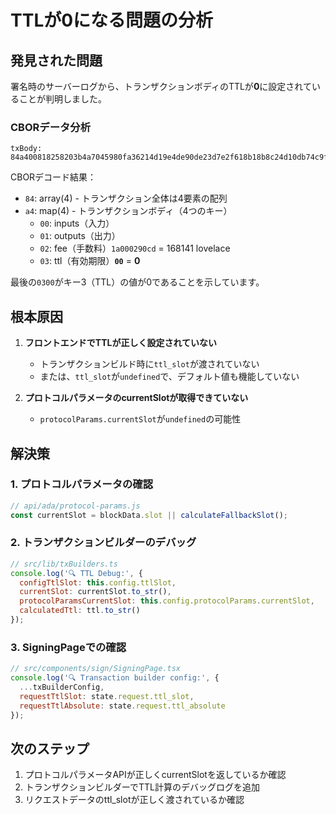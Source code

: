 # TTLが0になる問題の分析

## 発見された問題

署名時のサーバーログから、トランザクションボディのTTLが**0**に設定されていることが判明しました。

### CBORデータ分析

```
txBody: 84a400818258203b4a7045980fa36214d19e4de90de23d7e2f618b18b8c24d10db74c9fb9cf2d201018182583901ca1ead9bc476305b26b80fa8538cebcc97ff11daf32144b555e1cc34505e0a8212b339d9bc4466316c0c49e1361e0ec5a72708440d5951111a022f74be021a000290cd0300a0f5f6
```

CBORデコード結果：
- `84`: array(4) - トランザクション全体は4要素の配列
- `a4`: map(4) - トランザクションボディ（4つのキー）
  - `00`: inputs（入力）
  - `01`: outputs（出力）
  - `02`: fee（手数料）`1a000290cd` = 168141 lovelace
  - `03`: ttl（有効期限）**`00`** = **0**

最後の`0300`がキー3（TTL）の値が0であることを示しています。

## 根本原因

1. **フロントエンドでTTLが正しく設定されていない**
   - トランザクションビルド時に`ttl_slot`が渡されていない
   - または、`ttl_slot`が`undefined`で、デフォルト値も機能していない

2. **プロトコルパラメータのcurrentSlotが取得できていない**
   - `protocolParams.currentSlot`が`undefined`の可能性

## 解決策

### 1. プロトコルパラメータの確認
```javascript
// api/ada/protocol-params.js
const currentSlot = blockData.slot || calculateFallbackSlot();
```

### 2. トランザクションビルダーのデバッグ
```javascript
// src/lib/txBuilders.ts
console.log('🔍 TTL Debug:', {
  configTtlSlot: this.config.ttlSlot,
  currentSlot: currentSlot.to_str(),
  protocolParamsCurrentSlot: this.config.protocolParams.currentSlot,
  calculatedTtl: ttl.to_str()
});
```

### 3. SigningPageでの確認
```javascript
// src/components/sign/SigningPage.tsx
console.log('🔍 Transaction builder config:', {
  ...txBuilderConfig,
  requestTtlSlot: state.request.ttl_slot,
  requestTtlAbsolute: state.request.ttl_absolute
});
```

## 次のステップ

1. プロトコルパラメータAPIが正しくcurrentSlotを返しているか確認
2. トランザクションビルダーでTTL計算のデバッグログを追加
3. リクエストデータのttl_slotが正しく渡されているか確認